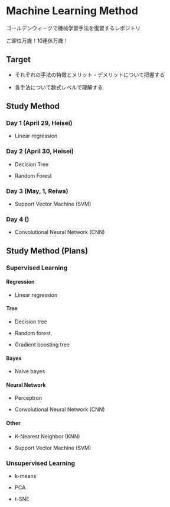 # Machine Learning Method

ゴールデンウィークで機械学習手法を復習するレポジトリ

ご即位万歳！10連休万歳！

## Target

- それぞれの手法の特徴とメリット・デメリットについて把握する

- 各手法について数式レベルで理解する

## Study Method

### Day 1 (April 29, Heisei)

- Linear regression

### Day 2 (April 30, Heisei)

- Decision Tree

- Random Forest

### Day 3 (May, 1, Reiwa)

- Support Vector Machine (SVM)


### Day 4 ()

- Convolutional Neural Network (CNN)

## Study Method (Plans)

### Supervised Learning

#### Regression

- Linear regression

#### Tree

- Decision tree

- Random forest

- Gradient boosting tree

#### Bayes

- Naive bayes

#### Neural Network

- Perceptron

- Convolutional Neural Network (CNN)

#### Other

- K-Nearest Neighbor (KNN)

- Support Vector Machine (SVM)

### Unsupervised Learning

- k-means

- PCA

- t-SNE